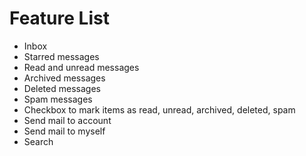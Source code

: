 Feature List
============

* Inbox
* Starred messages
* Read and unread messages
* Archived messages
* Deleted messages
* Spam messages
* Checkbox to mark items as read, unread, archived, deleted, spam
* Send mail to account
* Send mail to myself
* Search
